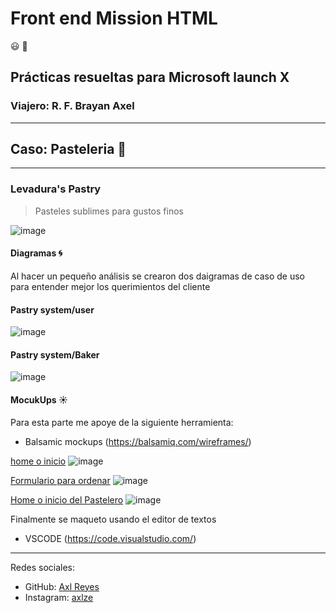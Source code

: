 # Front end Mission HTML

:smiley: :game_die:

## Prácticas resueltas para Microsoft launch X

### Viajero: R. F. Brayan Axel

***
## Caso: Pasteleria :birthday:
---

### Levadura's Pastry

>Pasteles sublimes para gustos finos

![image](./images/LevaduraLogo.png)

#### Diagramas :cyclone:

Al hacer un pequeño análisis se crearon dos daigramas de caso de uso para entender mejor los querimientos del cliente

#### Pastry system/user
![image](./mockup/ucDiagram.png)

#### Pastry system/Baker
![image](./mockup/ucPantrycooker.png)

#### MocukUps :sunny:

Para esta parte me apoye de la siguiente herramienta:
- Balsamic mockups (https://balsamiq.com/wireframes/)

[home o inicio](./index.html)
![image](./mockup/HOME.png)




[Formulario para ordenar](form.html)
![image](./mockup/FORM.png)

[Home o inicio del Pastelero](baker.html)
![image](./mockup/HOME_ADMIN.png)

Finalmente se maqueto usando el editor de textos 
- VSCODE (https://code.visualstudio.com/)
***
Redes sociales: 
* GitHub: [Axl Reyes](https://github.com/axlgoze)
* Instagram: [axlze](https://www.instagram.com/axlze/)

